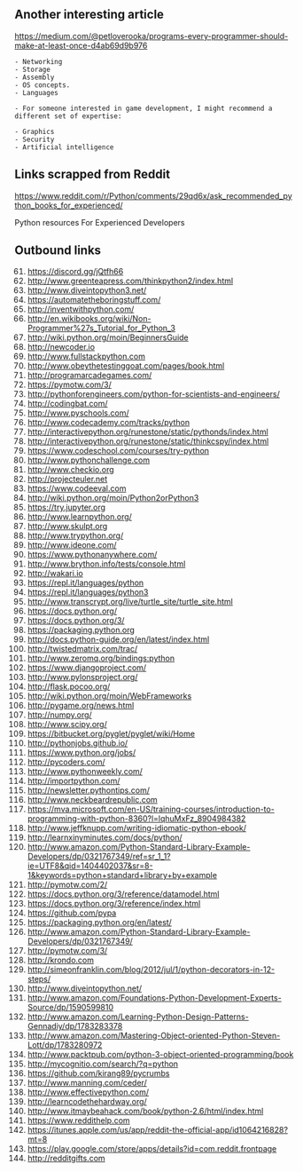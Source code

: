 

## Another interesting article 

https://medium.com/@petloverooka/programs-every-programmer-should-make-at-least-once-d4ab69d9b976

    - Networking 
    - Storage
    - Assembly
    - OS concepts.
    - Languages

    - For someone interested in game development, I might recommend a different set of expertise:

	- Graphics
	- Security
	- Artificial intelligence




## Links scrapped from Reddit 

https://www.reddit.com/r/Python/comments/29qd6x/ask_recommended_python_books_for_experienced/ 

Python resources For Experienced Developers

## Outbound links 

61. https://discord.gg/jQtfh66
62. http://www.greenteapress.com/thinkpython2/index.html
63. http://www.diveintopython3.net/
64. https://automatetheboringstuff.com/
65. http://inventwithpython.com/
66. http://en.wikibooks.org/wiki/Non-Programmer%27s_Tutorial_for_Python_3
67. http://wiki.python.org/moin/BeginnersGuide
68. http://newcoder.io
69. http://www.fullstackpython.com
70. http://www.obeythetestinggoat.com/pages/book.html
71. http://programarcadegames.com/
72. https://pymotw.com/3/
73. http://pythonforengineers.com/python-for-scientists-and-engineers/
74. http://codingbat.com/
75. http://www.pyschools.com/
76. http://www.codecademy.com/tracks/python
77. http://interactivepython.org/runestone/static/pythonds/index.html
78. http://interactivepython.org/runestone/static/thinkcspy/index.html
79. https://www.codeschool.com/courses/try-python
80. http://www.pythonchallenge.com
81. http://www.checkio.org
82. http://projecteuler.net
83. https://www.codeeval.com
84. http://wiki.python.org/moin/Python2orPython3
86. https://try.jupyter.org
87. http://www.learnpython.org/
88. http://www.skulpt.org
89. http://www.trypython.org/
90. http://www.ideone.com/
91. https://www.pythonanywhere.com/
92. http://www.brython.info/tests/console.html
93. http://wakari.io
94. https://repl.it/languages/python
95. https://repl.it/languages/python3
96. http://www.transcrypt.org/live/turtle_site/turtle_site.html
97. https://docs.python.org/
98. https://docs.python.org/3/
99. https://packaging.python.org
100. http://docs.python-guide.org/en/latest/index.html
101. http://twistedmatrix.com/trac/
102. http://www.zeromq.org/bindings:python
103. https://www.djangoproject.com/
104. http://www.pylonsproject.org/
105. http://flask.pocoo.org/
106. http://wiki.python.org/moin/WebFrameworks
107. http://pygame.org/news.html
108. http://numpy.org/
109. http://www.scipy.org/
110. https://bitbucket.org/pyglet/pyglet/wiki/Home
112. http://pythonjobs.github.io/
113. https://www.python.org/jobs/
114. http://pycoders.com/
115. http://www.pythonweekly.com/
116. http://importpython.com/
117. http://newsletter.pythontips.com/
118. http://www.neckbeardrepublic.com
119. https://mva.microsoft.com/en-US/training-courses/introduction-to-programming-with-python-8360?l=lqhuMxFz_8904984382
140. http://www.jeffknupp.com/writing-idiomatic-python-ebook/
156. http://learnxinyminutes.com/docs/python/
159. http://www.amazon.com/Python-Standard-Library-Example-Developers/dp/0321767349/ref=sr_1_1?ie=UTF8&qid=1404402037&sr=8-1&keywords=python+standard+library+by+example
160. http://pymotw.com/2/
167. https://docs.python.org/3/reference/datamodel.html
168. https://docs.python.org/3/reference/index.html
169. https://github.com/pypa
170. https://packaging.python.org/en/latest/
171. http://www.amazon.com/Python-Standard-Library-Example-Developers/dp/0321767349/
172. http://pymotw.com/3/
173. http://krondo.com
180. http://simeonfranklin.com/blog/2012/jul/1/python-decorators-in-12-steps/
184. http://www.diveintopython.net/
187. http://www.amazon.com/Foundations-Python-Development-Experts-Source/dp/1590599810
188. http://www.amazon.com/Learning-Python-Design-Patterns-Gennadiy/dp/1783283378
189. http://www.amazon.com/Mastering-Object-oriented-Python-Steven-Lott/dp/1783280972
192. http://www.packtpub.com/python-3-object-oriented-programming/book
198. http://mycognitio.com/search/?q=python
201. https://github.com/kirang89/pycrumbs
204. http://www.manning.com/ceder/
209. http://www.effectivepython.com/
212. http://learncodethehardway.org/
215. http://www.itmaybeahack.com/book/python-2.6/html/index.html
223. https://www.reddithelp.com
228. https://itunes.apple.com/us/app/reddit-the-official-app/id1064216828?mt=8
229. https://play.google.com/store/apps/details?id=com.reddit.frontpage
232. http://redditgifts.com
